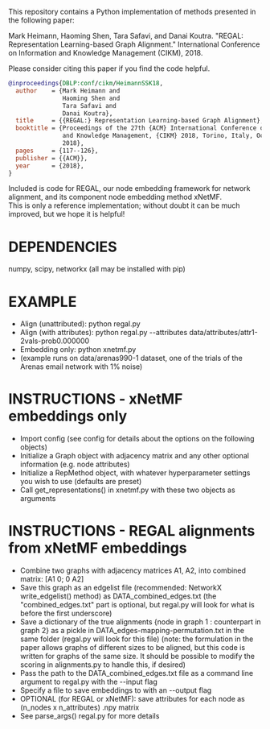 This repository contains a Python implementation of methods presented in the following paper:

Mark Heimann, Haoming Shen, Tara Safavi, and Danai Koutra. "REGAL: Representation Learning-based Graph Alignment." International Conference on Information and Knowledge Management (CIKM), 2018.

Please consider citing this paper if you find the code helpful. 
```bibtex
@inproceedings{DBLP:conf/cikm/HeimannSSK18,
  author    = {Mark Heimann and
               Haoming Shen and
               Tara Safavi and
               Danai Koutra},
  title     = {{REGAL:} Representation Learning-based Graph Alignment},
  booktitle = {Proceedings of the 27th {ACM} International Conference on Information
               and Knowledge Management, {CIKM} 2018, Torino, Italy, October 22-26,
               2018},
  pages     = {117--126},
  publisher = {{ACM}},
  year      = {2018},
}
```

Included is code for REGAL, our node embedding framework for network alignment, and its component node embedding method xNetMF.   
This is only a reference implementation; without doubt it can be much improved, but we hope it is helpful!


DEPENDENCIES
=======================
numpy, scipy, networkx (all may be installed with pip)

EXAMPLE
=======================
- Align (unattributed): python regal.py 
- Align (with attributes): python regal.py --attributes data/attributes/attr1-2vals-prob0.000000
- Embedding only: python xnetmf.py
- (example runs on data/arenas990-1 dataset, one of the trials of the Arenas email network with 1% noise)

INSTRUCTIONS - xNetMF embeddings only
=======================
- Import config (see config for details about the options on the following objects)
- Initialize a Graph object with adjacency matrix and any other optional information (e.g. node attributes)
- Initialize a RepMethod object, with whatever hyperparameter settings you wish to use (defaults are preset)
- Call get_representations() in xnetmf.py with these two objects as arguments

INSTRUCTIONS - REGAL alignments from xNetMF embeddings
======================
- Combine two graphs with adjacency matrices A1, A2, into combined matrix: [A1 0; 0 A2]
- Save this graph as an edgelist file (recommended: NetworkX write_edgelist() method) as DATA_combined_edges.txt (the "combined_edges.txt" part is optional, but regal.py will look for what is before the first underscore)
- Save a dictionary of the true alignments {node in graph 1 : counterpart in graph 2} as a pickle in DATA_edges-mapping-permutation.txt in the same folder (regal.py will look for this file)
  (note: the formulation in the paper allows graphs of different sizes to be aligned, but this code is written for graphs of the same size.  It should be possible to modify the scoring in alignments.py to handle this, if desired)
- Pass the path to the DATA_combined_edges.txt file as a command line argument to regal.py with the --input flag
- Specify a file to save embeddings to with an --output flag
- OPTIONAL (for REGAL or xNetMF): save attributes for each node as (n_nodes x n_attributes) .npy matrix
- See parse_args() regal.py for more details
